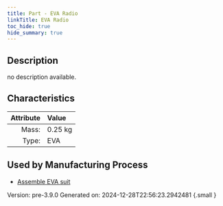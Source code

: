 ```yaml
---
title: Part - EVA Radio
linkTitle: EVA Radio
toc_hide: true
hide_summary: true
---
```


## Description
no description available.

## Characteristics

| Attribute      | Value |
|--------:|:------|
|Mass:|0.25 kg|
|Type:|EVA|


## Used by Manufacturing Process

- [Assemble EVA suit](/docs/definitions/process/assemble-eva-suit)


Version: pre-3.9.0 Generated on: 2024-12-28T22:56:23.2942481
{.small }

